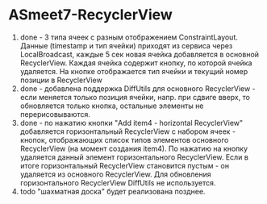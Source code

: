 # ASmeet7-RecyclerView
1. done - 3 типа ячеек с разным отображением ConstraintLayout. Данные (timestamp и тип ячейки) приходят из сервиса через LocalBroadcast, 
          каждые 5 сек новая ячейка добавляется в основной RecyclerView. Каждая ячейка содержит кнопку, по которой ячейка удаляется. 
          На кнопке отображается тип ячейки и текущий номер позиции в RecyclerView
2. done - добавлена поддержка DiffUtils для основного RecyclerView - если меняется только позиция ячейки, напр. при сдвиге вверх, 
          то обновляется только кнопка, остальные элементы не перерисовываются.
3. done - по нажатию кнопки "Add item4 - horizontal RecyclerView" добавляется горизонтальный RecyclerView с набором ячеек - кнопок, 
          отображающих список типов элементов основного RecyclerView (на момент создания item4). По нажатию на кнопку удаляется 
          данный элемент горизонтального RecyclerView. Если в итоге горизонтальный RecyclerView становится пустым - он удаляется из 
          основного RecyclerView. Для обновления горизонтального RecyclerView DiffUtils не используется.
4. todo   "шахматная доска" будет реализована позднее.
